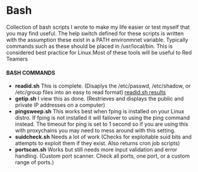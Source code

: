 # Bash
Collection of bash scripts I wrote to make my life easier or test myself that you may find useful. The help switch defined for these scripts is written with the assumption these exist in a PATH environmnet variable. Typically commands such as these should be placed in /usr/local/bin. This is considered best practice for Linux.Most of these tools will be useful to Red Teamers

#### BASH COMMANDS
- __readid.sh__ This is complete. (Disaplys the /etc/passwd, /etc/shadow, or /etc/group files into an easy to read format)
[readid.sh results](https://raw.githubusercontent.com/tobor88/Bash/master/readid_img.png)
- __getip.sh__ I view this as done. (Restrieves and displays the public and private IP addresses on a computer)
- __pingsweep.sh__ This works best when fping is installed on your Linux distro. If fping is not installed it will failover to using the ping command instead. The timeout for ping is set to 1 second so if you are using this with proxychains you may need to mess around with this setting.
- __suidcheck.sh__ Needs a lot of work (Checks for exploitable suid bits and attempts to exploit them if they exist. Also returns cron job scripts)
- __portscan.sh__ Works but still needs more input validation and error handling. (Custom port scanner. Check all ports, one port, or a custom range of ports.)

